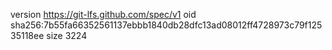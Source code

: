 version https://git-lfs.github.com/spec/v1
oid sha256:7b55fa66352561137ebbb1840db28dfc13ad08012ff4728973c79f12535118ee
size 3224
